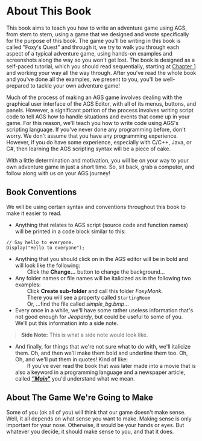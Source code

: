 # About This Book

This book aims to teach you how to write an adventure game using AGS, from stem to stern, using a game that we designed and wrote specifically for the purpose of this book.  The game you'll be writing in this book is called "Foxy's Quest" and through it, we try to walk you through each aspect of a typical adventure game, using hands-on examples and screenshots along the way so you won't get lost.  The book is designed as a self-paced tutorial, which you should read sequentially, starting at [Chapter 1](../chapter1) and working your way all the way through.  After you've read the whole book and you've done all the examples, we present to you, you'll be well-prepared to tackle your own adventure game!

Much of the process of making an AGS game involves dealing with the graphical user interface of the AGS Editor, with all of its menus, buttons, and panels.  However, a significant portion of the process involves writing script code to tell AGS how to handle situations and events that come up in your game.  For this reason, we'll teach you how to write code using AGS's scripting language.  If you've never done any programming before, don't worry.  We don't assume that you have any programming experience.  However, if you do have some experience, especially with C/C++, Java, or C#, then learning the AGS scripting syntax will be a piece of cake.

With a little determination and motivation, you will be on your way to your own adventure game in just a short time.  So, sit back, grab a computer, and follow along with us on your AGS journey!

## Book Conventions

We will be using certain syntax and conventions throughout this book to make it easier to read.
* Anything that relates to AGS script (source code and function names) will be printed in a code block similar to this:
```
// Say hello to everyone.
Display("Hello to everyone");
```
* Anything that you should click on in the AGS editor will be in bold and will look like the following:<br>
&nbsp; &nbsp; &nbsp; &nbsp; Click the **Change...** button to change the background...
* Any folder names or file names will be italicized as in the following two examples:<br>
&nbsp; &nbsp; &nbsp; &nbsp; Click **Create sub-folder** and call this folder *FoxyMonk*.<br>
&nbsp; &nbsp; &nbsp; &nbsp; There you will see a property called `StartingRoom`<br>
&nbsp; &nbsp; &nbsp; &nbsp; Or, ...find the file called *simple_bg.bmp*...
* Every once in a while, we'll have some rather useless information that's not good enough for *Jeopardy*, but could be useful to some of you. We'll put this information into a side note.
> **Side Note:** This is what a side note would look like.
* And finally, for things that we're not sure what to do with, we'll italicize them.  Oh, and then we'll make them bold and underline them too.  Oh, Oh, and we'll put them in quotes!  Kind of like:<br>
&nbsp; &nbsp; &nbsp; &nbsp; If you've ever read the book that was later made into a movie that is also a keyword in a programming language and a newspaper article, called <u>***"Main"***</u> you'd understand what we mean.

## About The Game We're Going to Make

Some of you (ok all of you) will think that our game doesn't make sense.  Well, it all depends on what sense you want to make.  Making sense is only important for your nose. Otherwise, it would be your hands or eyes.  But whatever you decide, it should make sense to you, and that it does.
